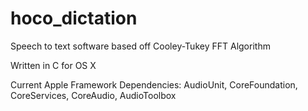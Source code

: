 # hoco_dictation
Speech to text software based off Cooley-Tukey FFT Algorithm

Written in C for OS X

Current Apple Framework Dependencies: AudioUnit, CoreFoundation, CoreServices, CoreAudio, AudioToolbox
